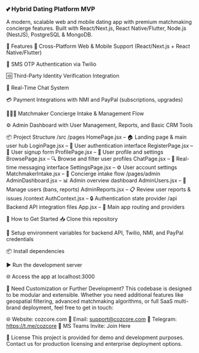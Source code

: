 ### **💕 Hybrid Dating Platform MVP**

A modern, scalable web and mobile dating app with premium matchmaking concierge features. Built with React/Next.js, React Native/Flutter, Node.js (NestJS), PostgreSQL & MongoDB.

🔧 Features
📱 Cross-Platform Web & Mobile Support (React/Next.js + React Native/Flutter)

🔐 SMS OTP Authentication via Twilio

🆔 Third-Party Identity Verification Integration

💬 Real-Time Chat System

💳 Payment Integrations with NMI and PayPal (subscriptions, upgrades)

🧑‍🤝‍🧑 Matchmaker Concierge Intake & Management Flow

⚙️ Admin Dashboard with User Management, Reports, and Basic CRM Tools

📦 Project Structure
/src
/pages
HomePage.jsx – 🏠 Landing page & main user hub
LoginPage.jsx – 🔑 User authentication interface
RegisterPage.jsx – 📝 User signup form
ProfilePage.jsx – 👤 User profile and settings
BrowsePage.jsx – 🔍 Browse and filter user profiles
ChatPage.jsx – 💬 Real-time messaging interface
SettingsPage.jsx – ⚙️ User account settings
MatchmakerIntake.jsx – 🤝 Concierge intake flow
/pages/admin
AdminDashboard.jsx – 📊 Admin overview dashboard
AdminUsers.jsx – 🚫 Manage users (bans, reports)
AdminReports.jsx – 📋 Review user reports & issues
/context
AuthContext.jsx – 🔒 Authentication state provider
/api
Backend API integration files
App.jsx – 🚀 Main app routing and providers

🚀 How to Get Started
📥 Clone this repository

🔧 Setup environment variables for backend API, Twilio, NMI, and PayPal credentials

📦 Install dependencies

▶️ Run the development server

🌐 Access the app at localhost:3000

📩 Need Customization or Further Development?
This codebase is designed to be modular and extensible. Whether you need additional features like geospatial filtering, advanced matchmaking algorithms, or full SaaS multi-brand deployment, feel free to get in touch:

🌐 Website: cozcore.com
📧 Email: support@cozcore.com
💬 Telegram: https://t.me/cozcore
📎 MS Teams Invite: Join Here

💬 License
This project is provided for demo and development purposes. Contact us for production licensing and enterprise deployment options.
